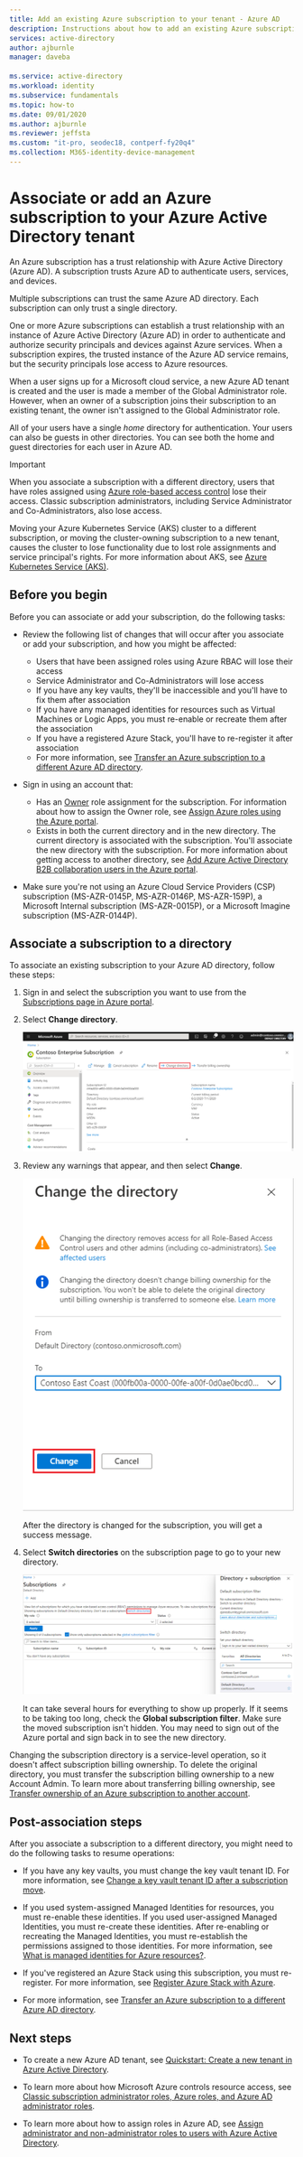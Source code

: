 ```yaml
---
title: Add an existing Azure subscription to your tenant - Azure AD
description: Instructions about how to add an existing Azure subscription to your Azure Active Directory tenant.
services: active-directory
author: ajburnle
manager: daveba

ms.service: active-directory
ms.workload: identity
ms.subservice: fundamentals
ms.topic: how-to
ms.date: 09/01/2020
ms.author: ajburnle
ms.reviewer: jeffsta
ms.custom: "it-pro, seodec18, contperf-fy20q4"
ms.collection: M365-identity-device-management
---
```


# Associate or add an Azure subscription to your Azure Active Directory tenant

An Azure subscription has a trust relationship with Azure Active Directory (Azure AD). A subscription trusts Azure AD to authenticate users, services, and devices.

Multiple subscriptions can trust the same Azure AD directory. Each subscription can only trust a single directory.

One or more Azure subscriptions can establish a trust relationship with an instance of Azure Active Directory (Azure AD) in order to authenticate and authorize security principals and devices against Azure services.  When a subscription expires, the trusted instance of the Azure AD service remains, but the security principals lose access to Azure resources.

When a user signs up for a Microsoft cloud service, a new Azure AD tenant is created and the user is made a member of the Global Administrator role. However, when an owner of a subscription joins their subscription to an existing tenant, the owner isn't assigned to the Global Administrator role.

All of your users have a single *home* directory for authentication. Your users can also be guests in other directories. You can see both the home and guest directories for each user in Azure AD.

> [!Important]
> When you associate a subscription with a different directory, users that have roles assigned using [Azure role-based access control](../../role-based-access-control/role-assignments-portal.md) lose their access. Classic subscription administrators, including Service Administrator and Co-Administrators, also lose access.
>
> Moving your Azure Kubernetes Service (AKS) cluster to a different subscription, or moving the cluster-owning subscription to a new tenant, causes the cluster to lose functionality due to lost role assignments and service principal's rights. For more information about AKS, see [Azure Kubernetes Service (AKS)](../../aks/index.yml).

## Before you begin

Before you can associate or add your subscription, do the following tasks:

- Review the following list of changes that will occur after you associate or add your subscription, and how you might be affected:

  - Users that have been assigned roles using Azure RBAC will lose their access
  - Service Administrator and Co-Administrators will lose access
  - If you have any key vaults, they'll be inaccessible and you'll have to fix them after association
  - If you have any managed identities for resources such as Virtual Machines or Logic Apps, you must re-enable or recreate them after the association
  - If you have a registered Azure Stack, you'll have to re-register it after association
  - For more information, see [Transfer an Azure subscription to a different Azure AD directory](../../role-based-access-control/transfer-subscription.md).

- Sign in using an account that:

  - Has an [Owner](../../role-based-access-control/built-in-roles.md#owner) role assignment for the subscription. For information about how to assign the Owner role, see [Assign Azure roles using the Azure portal](../../role-based-access-control/role-assignments-portal.md).
  - Exists in both the current directory and in the new directory. The current directory is associated with the subscription. You'll associate the new directory with the subscription. For more information about getting access to another directory, see [Add Azure Active Directory B2B collaboration users in the Azure portal](../external-identities/add-users-administrator.md).

- Make sure you're not using an Azure Cloud Service Providers (CSP) subscription (MS-AZR-0145P, MS-AZR-0146P, MS-AZR-159P), a Microsoft Internal subscription (MS-AZR-0015P), or a Microsoft Imagine subscription (MS-AZR-0144P).

## Associate a subscription to a directory<a name="to-associate-an-existing-subscription-to-your-azure-ad-directory"></a>

To associate an existing subscription to your Azure AD directory, follow these steps:

1. Sign in and select the subscription you want to use from the [Subscriptions page in Azure portal](https://portal.azure.com/#blade/Microsoft_Azure_Billing/SubscriptionsBlade).

1. Select **Change directory**.

   ![Subscriptions page, with Change directory option highlighted](media/active-directory-how-subscriptions-associated-directory/change-directory-in-azure-subscriptions.png)

1. Review any warnings that appear, and then select **Change**.

   ![Change the directory page, showing the directory to change to](media/active-directory-how-subscriptions-associated-directory/edit-directory-ui.png)

   After the directory is changed for the subscription, you will get a success message.

1. Select **Switch directories** on the subscription page to go to your new directory.

   ![Directory switcher page, with sample information](media/active-directory-how-subscriptions-associated-directory/directory-switcher.png)

   It can take several hours for everything to show up properly. If it seems to be taking too long, check the **Global subscription filter**. Make sure the moved subscription isn't hidden. You may need to sign out of the Azure portal and sign back in to see the new directory.

Changing the subscription directory is a service-level operation, so it doesn't affect subscription billing ownership. To delete the original directory, you must transfer the subscription billing ownership to a new Account Admin. To learn more about transferring billing ownership, see [Transfer ownership of an Azure subscription to another account](../../cost-management-billing/manage/billing-subscription-transfer.md).

## Post-association steps

After you associate a subscription to a different directory, you might need to do the following tasks to resume operations:

- If you have any key vaults, you must change the key vault tenant ID. For more information, see [Change a key vault tenant ID after a subscription move](../../key-vault/general/move-subscription.md).

- If you used system-assigned Managed Identities for resources, you must re-enable these identities. If you used user-assigned Managed Identities, you must re-create these identities. After re-enabling or recreating the Managed Identities, you must re-establish the permissions assigned to those identities. For more information, see [What is managed identities for Azure resources?](../managed-identities-azure-resources/overview.md).

- If you've registered an Azure Stack using this subscription, you must re-register. For more information, see [Register Azure Stack with Azure](/azure-stack/operator/azure-stack-registration).

- For more information, see [Transfer an Azure subscription to a different Azure AD directory](../../role-based-access-control/transfer-subscription.md).

## Next steps

- To create a new Azure AD tenant, see [Quickstart: Create a new tenant in Azure Active Directory](active-directory-access-create-new-tenant.md).

- To learn more about how Microsoft Azure controls resource access, see [Classic subscription administrator roles, Azure roles, and Azure AD administrator roles](../../role-based-access-control/rbac-and-directory-admin-roles.md).

- To learn more about how to assign roles in Azure AD, see [Assign administrator and non-administrator roles to users with Azure Active Directory](active-directory-users-assign-role-azure-portal.md).
